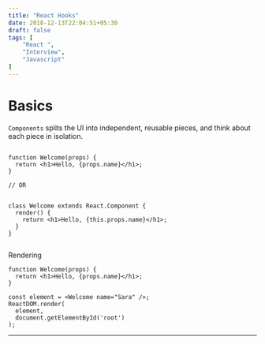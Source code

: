 ```yaml
---
title: "React Hooks"
date: 2018-12-13T22:04:51+05:30
draft: false
tags: [
    "React ",
    "Interview",
    "Javascript"
]
---
```

# Basics

`Components`  splits the UI into independent, reusable pieces, and think about each piece in isolation.


```

function Welcome(props) {
  return <h1>Hello, {props.name}</h1>;
}

// OR


class Welcome extends React.Component {
  render() {
    return <h1>Hello, {this.props.name}</h1>;
  }
}


```

Rendering

```
function Welcome(props) {
  return <h1>Hello, {props.name}</h1>;
}

const element = <Welcome name="Sara" />;
ReactDOM.render(
  element,
  document.getElementById('root')
);

```


-------